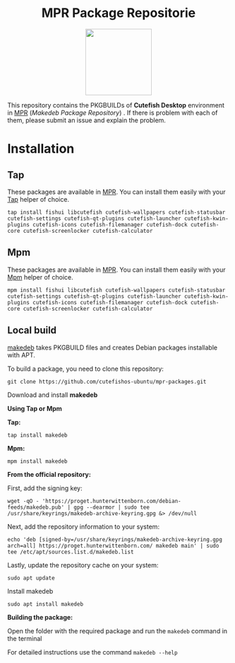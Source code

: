 <div align="center">
    <h1>MPR Package Repositorie</h1>
    <img height="150" src="https://dl.uploadgram.me/6119620f0356eh?raw">
</div>

This repository contains the PKGBUILDs of **Cutefish Desktop** environment in [MPR](https://mpr.hunterwittenborn.com/packages/?K=titenko&SeB=m) (*Makedeb Package Repository*) . If there is problem with each of them, please submit an issue and explain the problem.

# Installation

## Tap

These packages are available in [MPR](https://mpr.hunterwittenborn.com/packages/?K=titenko&SeB=m). You can install them easily with your [Tap](https://github.com/hwittenborn/tap)  helper of choice.

    tap install fishui libcutefish cutefish-wallpapers cutefish-statusbar cutefish-settings cutefish-qt-plugins cutefish-launcher cutefish-kwin-plugins cutefish-icons cutefish-filemanager cutefish-dock cutefish-core cutefish-screenlocker cutefish-calculator 

## Mpm

These packages are available in [MPR](https://mpr.hunterwittenborn.com/packages/?K=titenko&SeB=m). You can install them easily with your [Mpm](https://github.com/cutefishos-ubuntu/mpm)  helper of choice.

    mpm install fishui libcutefish cutefish-wallpapers cutefish-statusbar cutefish-settings cutefish-qt-plugins cutefish-launcher cutefish-kwin-plugins cutefish-icons cutefish-filemanager cutefish-dock cutefish-core cutefish-screenlocker cutefish-calculator

## Local build

[makedeb](https://github.com/makedeb/makedeb) takes PKGBUILD files and creates Debian packages installable with APT.

To build a package, you need to clone this repository:

    git clone https://github.com/cutefishos-ubuntu/mpr-packages.git

Download and install **makedeb**

**Using Tap or Mpm**

**Tap:**
    
    tap install makedeb

**Mpm:**

    mpm install makedeb

**From the official repository:**

First, add the signing key:

    wget -qO - 'https://proget.hunterwittenborn.com/debian-feeds/makedeb.pub' | gpg --dearmor | sudo tee /usr/share/keyrings/makedeb-archive-keyring.gpg &> /dev/null

Next, add the repository information to your system:

    echo 'deb [signed-by=/usr/share/keyrings/makedeb-archive-keyring.gpg arch=all] https://proget.hunterwittenborn.com/ makedeb main' | sudo tee /etc/apt/sources.list.d/makedeb.list

Lastly, update the repository cache on your system:

    sudo apt update

Install makedeb

    sudo apt install makedeb

**Building the package:**

Open the folder with the required package and run the `makedeb` command in the terminal

For detailed instructions use the command `makedeb --help`

